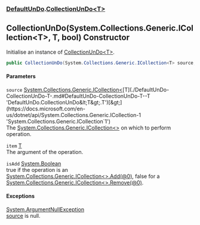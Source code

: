 ### [DefaultUnDo](./DefaultUnDo.md 'DefaultUnDo').[CollectionUnDo&lt;T&gt;](./DefaultUnDo-CollectionUnDo-T-.md 'DefaultUnDo.CollectionUnDo&lt;T&gt;')
## CollectionUnDo(System.Collections.Generic.ICollection&lt;T&gt;, T, bool) Constructor
Initialise an instance of [CollectionUnDo&lt;T&gt;](./DefaultUnDo-CollectionUnDo-T-.md 'DefaultUnDo.CollectionUnDo&lt;T&gt;').  
```csharp
public CollectionUnDo(System.Collections.Generic.ICollection<T> source, T item, bool isAdd);
```
#### Parameters
<a name='DefaultUnDo-CollectionUnDo-T--CollectionUnDo(System-Collections-Generic-ICollection-T-_T_bool)-source'></a>
`source` [System.Collections.Generic.ICollection&lt;](https://docs.microsoft.com/en-us/dotnet/api/System.Collections.Generic.ICollection-1 'System.Collections.Generic.ICollection`1')[T](./DefaultUnDo-CollectionUnDo-T-.md#DefaultUnDo-CollectionUnDo-T--T 'DefaultUnDo.CollectionUnDo&lt;T&gt;.T')[&gt;](https://docs.microsoft.com/en-us/dotnet/api/System.Collections.Generic.ICollection-1 'System.Collections.Generic.ICollection`1')  
The [System.Collections.Generic.ICollection&lt;&gt;](https://docs.microsoft.com/en-us/dotnet/api/System.Collections.Generic.ICollection-1 'System.Collections.Generic.ICollection`1') on which to perform operation.  
  
<a name='DefaultUnDo-CollectionUnDo-T--CollectionUnDo(System-Collections-Generic-ICollection-T-_T_bool)-item'></a>
`item` [T](./DefaultUnDo-CollectionUnDo-T-.md#DefaultUnDo-CollectionUnDo-T--T 'DefaultUnDo.CollectionUnDo&lt;T&gt;.T')  
The argument of the operation.  
  
<a name='DefaultUnDo-CollectionUnDo-T--CollectionUnDo(System-Collections-Generic-ICollection-T-_T_bool)-isAdd'></a>
`isAdd` [System.Boolean](https://docs.microsoft.com/en-us/dotnet/api/System.Boolean 'System.Boolean')  
true if the operation is an [System.Collections.Generic.ICollection&lt;&gt;.Add(@0)](https://docs.microsoft.com/en-us/dotnet/api/System.Collections.Generic.ICollection-1.Add#System_Collections_Generic_ICollection_1_Add__0_ 'System.Collections.Generic.ICollection`1.Add(`0)'), false for a [System.Collections.Generic.ICollection&lt;&gt;.Remove(@0)](https://docs.microsoft.com/en-us/dotnet/api/System.Collections.Generic.ICollection-1.Remove#System_Collections_Generic_ICollection_1_Remove__0_ 'System.Collections.Generic.ICollection`1.Remove(`0)').  
  
#### Exceptions
[System.ArgumentNullException](https://docs.microsoft.com/en-us/dotnet/api/System.ArgumentNullException 'System.ArgumentNullException')  
[source](#DefaultUnDo-CollectionUnDo-T--CollectionUnDo(System-Collections-Generic-ICollection-T-_T_bool)-source 'DefaultUnDo.CollectionUnDo&lt;T&gt;.CollectionUnDo(System.Collections.Generic.ICollection&lt;T&gt;, T, bool).source') is null.  
